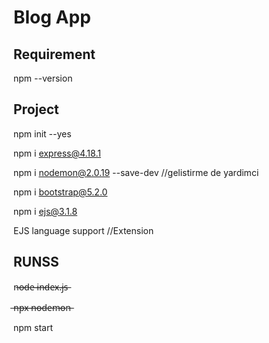 # Blog App

## Requirement

npm --version

## Project

npm init --yes

npm i express@4.18.1

npm i nodemon@2.0.19 --save-dev //gelistirme de yardimci

npm i bootstrap@5.2.0

npm i ejs@3.1.8

EJS language support //Extension

## RUNSS

n̶o̶d̶e̶ ̶i̶n̶d̶e̶x̶.̶j̶s̶

̶n̶p̶x̶ ̶n̶o̶d̶e̶m̶o̶n̶

npm start
